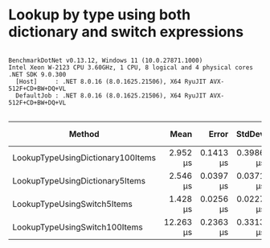# Lookup by type using both dictionary and switch expressions



```

BenchmarkDotNet v0.13.12, Windows 11 (10.0.27871.1000)
Intel Xeon W-2123 CPU 3.60GHz, 1 CPU, 8 logical and 4 physical cores
.NET SDK 9.0.300
  [Host]     : .NET 8.0.16 (8.0.1625.21506), X64 RyuJIT AVX-512F+CD+BW+DQ+VL
  DefaultJob : .NET 8.0.16 (8.0.1625.21506), X64 RyuJIT AVX-512F+CD+BW+DQ+VL


```
| Method                            | Mean      | Error     | StdDev    | Median    | Ratio | RatioSD | Gen0   | Allocated | Alloc Ratio |
|---------------------------------- |----------:|----------:|----------:|----------:|------:|--------:|-------:|----------:|------------:|
| LookupTypeUsingDictionary100Items |  2.952 μs | 0.1413 μs | 0.3986 μs |  2.832 μs |  1.26 |    0.19 | 0.0687 |     304 B |        1.00 |
| LookupTypeUsingDictionary5Items   |  2.546 μs | 0.0397 μs | 0.0371 μs |  2.545 μs |  1.00 |    0.00 | 0.0687 |     304 B |        1.00 |
| LookupTypeUsingSwitch5Items       |  1.428 μs | 0.0256 μs | 0.0227 μs |  1.425 μs |  0.56 |    0.01 | 0.0687 |     304 B |        1.00 |
| LookupTypeUsingSwitch100Items     | 12.263 μs | 0.2363 μs | 0.3313 μs | 12.315 μs |  4.80 |    0.15 | 0.0610 |     304 B |        1.00 |
